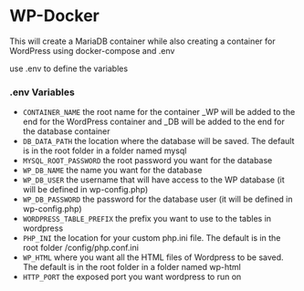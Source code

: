 # WP-Docker
This will create a MariaDB container while also creating a container for WordPress using docker-compose and .env

use .env to define the variables
### .env Variables
- `CONTAINER_NAME` the root name for the container _WP will be added to the end for the WordPress container and _DB will be added to the end for the database container
- `DB_DATA_PATH` the location where the database will be saved. The default is in the root folder in a folder named mysql
- `MYSQL_ROOT_PASSWORD` the root password you want for the database
- `WP_DB_NAME` the name you want for the database
- `WP_DB_USER` the username that will have access to the WP database (it will be defined in wp-config.php)
- `WP_DB_PASSWORD` the password for the database user (it will be defined in wp-config.php)
- `WORDPRESS_TABLE_PREFIX` the prefix you want to use to the tables in wordpress
- `PHP_INI` the location for your custom php.ini file. The default is in the root folder /config/php.conf.ini
- `WP_HTML` where you want all the HTML files of Wordpress to be saved. The default is in the root folder in a folder named wp-html
- `HTTP_PORT` the exposed port you want wordpress to run on
